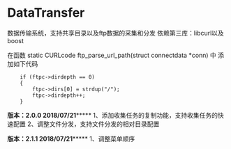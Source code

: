 # DataTransfer
数据传输系统，支持共享目录以及ftp数据的采集和分发
依赖第三库：libcurl以及boost

在函数 static CURLcode ftp_parse_url_path(struct connectdata *conn) 中 添加如下代码

		if (ftpc->dirdepth == 0)
		{
			ftpc->dirs[0] = strdup("/");
			ftpc->dirdepth++;
		}

**************版本：2.0.0 2018/07/21*******************
1、添加收集任务的复制功能，支持收集任务的快速配置
2、调整文件分发，支持文件分发的相对目录配置

**************版本：2.1.1 2018/07/21*******************
1、调整菜单顺序
